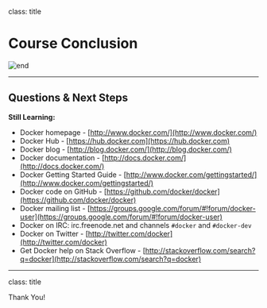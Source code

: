 class: title

# Course Conclusion

![end](Course_Conclusion/end.jpg)

---

## Questions & Next Steps

**Still Learning:**

* Docker homepage - [http://www.docker.com/](http://www.docker.com/)
* Docker Hub - [https://hub.docker.com](https://hub.docker.com)
* Docker blog - [http://blog.docker.com/](http://blog.docker.com/)
* Docker documentation - [http://docs.docker.com/](http://docs.docker.com/)
* Docker Getting Started Guide - [http://www.docker.com/gettingstarted/](http://www.docker.com/gettingstarted/)
* Docker code on GitHub - [https://github.com/docker/docker](https://github.com/docker/docker)
* Docker mailing list - [https://groups.google.com/forum/#!forum/docker-user](https://groups.google.com/forum/#!forum/docker-user)
* Docker on IRC: irc.freenode.net and channels `#docker` and `#docker-dev`
* Docker on Twitter - [http://twitter.com/docker](http://twitter.com/docker)
* Get Docker help on Stack Overflow - [http://stackoverflow.com/search?q=docker](http://stackoverflow.com/search?q=docker)

---

class: title

Thank You!